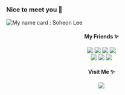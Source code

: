 ### Nice to meet you 👋

<!--
![header](https://capsule-render.vercel.app/api?type=soft&color=auto&height=150&section=header&text=>%20Pythonista%0A%0D>Backend%20developer&fontSize=10&animation=fadeIn)
![header](https://capsule-render.vercel.app/api?type=wave&color=auto&height=150&section=header&text=Soheon%20Lee&fontSize=90&animation=fadeIn)
-->



![My name card : Soheon Lee](https://images.velog.io/images/brighten_the_way/post/cb552108-a7d0-4ef9-a6c4-a96bafb6ff3d/image.png)

<div align="center">


#### My Friends ✨

<div align="center">

<img src="https://img.shields.io/badge/Python-3766AB?style=flat-square&logo=Python&logoColor=white"/></a>
<img src="https://img.shields.io/badge/Django-092E20?style=flat-square&logo=Django&logoColor=white"/></a>
<img src="https://img.shields.io/badge/Flask-000000?style=flat-square&logo=Flask&logoColor=white"/></a>
<img src="https://img.shields.io/badge/MySQL-4479A1?style=flat-square&logo=MySQL&logoColor=white"/></a>
<br>
<img src="https://img.shields.io/badge/GraphQL-E10098?style=flat-square&logo=GraphQL&logoColor=white"/></a>
<img src="https://img.shields.io/badge/Docker-2496ED?style=flat-square&logo=Docker&logoColor=white"/></a>
<img src="https://img.shields.io/badge/Terraform-623CE4?style=flat-square&logo=Terraform&logoColor=white"/></a>


#### Visit Me ✨
<a href="https://www.instagram.com/what_soso_ever/"><img src="https://img.shields.io/badge/Instagram-E4405F?style=flat-square&logo=Instagram&logoColor=white&link=내링크"/></a> 
</div>



<!--
**soheon-lee/soheon-lee** is a ✨ _special_ ✨ repository because its `README.md` (this file) appears on your GitHub profile.

Here are some ideas to get you started:

- 🔭 I’m currently working on ...
- 🌱 I’m currently learning ...
- 👯 I’m looking to collaborate on ...
- 🤔 I’m looking for help with ...
- 💬 Ask me about ...
- 📫 How to reach me: ...
- 😄 Pronouns: ...
- ⚡ Fun fact: ...
-->
